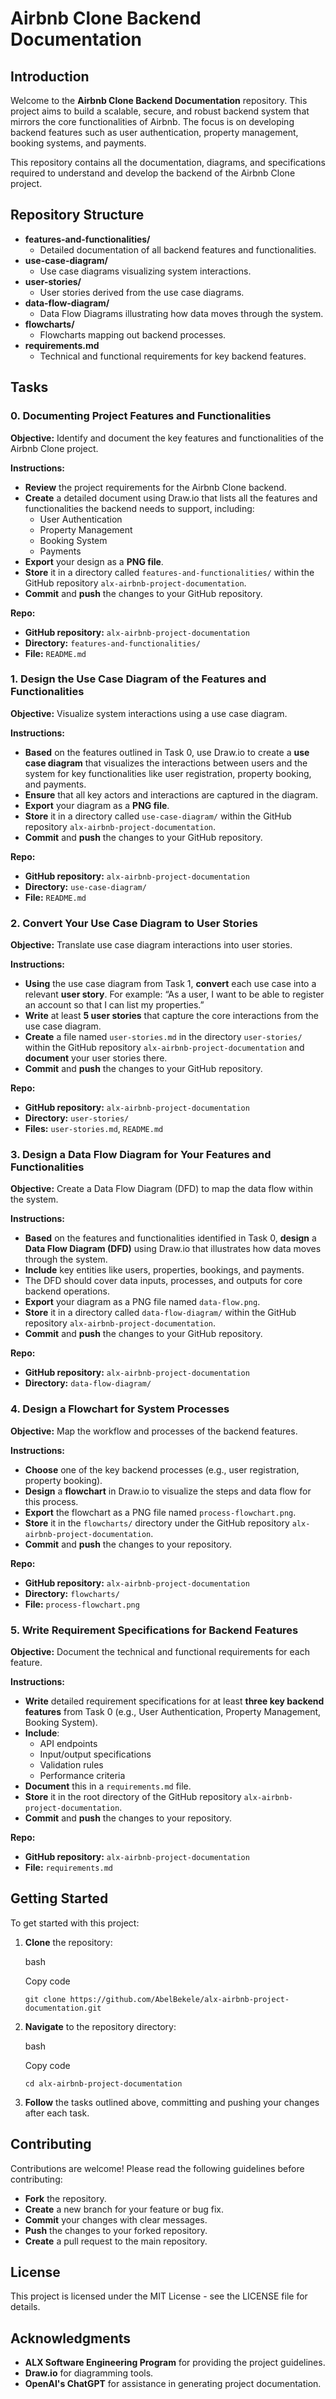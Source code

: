 
# Airbnb Clone Backend Documentation

## Introduction

Welcome to the **Airbnb Clone Backend Documentation** repository. This project aims to build a scalable, secure, and robust backend system that mirrors the core functionalities of Airbnb. The focus is on developing backend features such as user authentication, property management, booking systems, and payments.

This repository contains all the documentation, diagrams, and specifications required to understand and develop the backend of the Airbnb Clone project.

## Repository Structure

-   **features-and-functionalities/**
    -   Detailed documentation of all backend features and functionalities.
-   **use-case-diagram/**
    -   Use case diagrams visualizing system interactions.
-   **user-stories/**
    -   User stories derived from the use case diagrams.
-   **data-flow-diagram/**
    -   Data Flow Diagrams illustrating how data moves through the system.
-   **flowcharts/**
    -   Flowcharts mapping out backend processes.
-   **requirements.md**
    -   Technical and functional requirements for key backend features.

## Tasks

### 0. Documenting Project Features and Functionalities

**Objective:** Identify and document the key features and functionalities of the Airbnb Clone project.

**Instructions:**

-   **Review** the project requirements for the Airbnb Clone backend.
-   **Create** a detailed document using Draw.io that lists all the features and functionalities the backend needs to support, including:
    -   User Authentication
    -   Property Management
    -   Booking System
    -   Payments
-   **Export** your design as a **PNG file**.
-   **Store** it in a directory called `features-and-functionalities/` within the GitHub repository `alx-airbnb-project-documentation`.
-   **Commit** and **push** the changes to your GitHub repository.

**Repo:**

-   **GitHub repository:** `alx-airbnb-project-documentation`
-   **Directory:** `features-and-functionalities/`
-   **File:** `README.md`

### 1. Design the Use Case Diagram of the Features and Functionalities

**Objective:** Visualize system interactions using a use case diagram.

**Instructions:**

-   **Based** on the features outlined in Task 0, use Draw.io to create a **use case diagram** that visualizes the interactions between users and the system for key functionalities like user registration, property booking, and payments.
-   **Ensure** that all key actors and interactions are captured in the diagram.
-   **Export** your diagram as a **PNG file**.
-   **Store** it in a directory called `use-case-diagram/` within the GitHub repository `alx-airbnb-project-documentation`.
-   **Commit** and **push** the changes to your GitHub repository.

**Repo:**

-   **GitHub repository:** `alx-airbnb-project-documentation`
-   **Directory:** `use-case-diagram/`
-   **File:** `README.md`

### 2. Convert Your Use Case Diagram to User Stories

**Objective:** Translate use case diagram interactions into user stories.

**Instructions:**

-   **Using** the use case diagram from Task 1, **convert** each use case into a relevant **user story**. For example: “As a user, I want to be able to register an account so that I can list my properties.”
-   **Write** at least **5 user stories** that capture the core interactions from the use case diagram.
-   **Create** a file named `user-stories.md` in the directory `user-stories/` within the GitHub repository `alx-airbnb-project-documentation` and **document** your user stories there.
-   **Commit** and **push** the changes to your GitHub repository.

**Repo:**

-   **GitHub repository:** `alx-airbnb-project-documentation`
-   **Directory:** `user-stories/`
-   **Files:** `user-stories.md`, `README.md`

### 3. Design a Data Flow Diagram for Your Features and Functionalities

**Objective:** Create a Data Flow Diagram (DFD) to map the data flow within the system.

**Instructions:**

-   **Based** on the features and functionalities identified in Task 0, **design** a **Data Flow Diagram (DFD)** using Draw.io that illustrates how data moves through the system.
-   **Include** key entities like users, properties, bookings, and payments.
-   The DFD should cover data inputs, processes, and outputs for core backend operations.
-   **Export** your diagram as a PNG file named `data-flow.png`.
-   **Store** it in a directory called `data-flow-diagram/` within the GitHub repository `alx-airbnb-project-documentation`.
-   **Commit** and **push** the changes to your GitHub repository.

**Repo:**

-   **GitHub repository:** `alx-airbnb-project-documentation`
-   **Directory:** `data-flow-diagram/`

### 4. Design a Flowchart for System Processes

**Objective:** Map the workflow and processes of the backend features.

**Instructions:**

-   **Choose** one of the key backend processes (e.g., user registration, property booking).
-   **Design** a **flowchart** in Draw.io to visualize the steps and data flow for this process.
-   **Export** the flowchart as a PNG file named `process-flowchart.png`.
-   **Store** it in the `flowcharts/` directory under the GitHub repository `alx-airbnb-project-documentation`.
-   **Commit** and **push** the changes to your repository.

**Repo:**

-   **GitHub repository:** `alx-airbnb-project-documentation`
-   **Directory:** `flowcharts/`
-   **File:** `process-flowchart.png`

### 5. Write Requirement Specifications for Backend Features

**Objective:** Document the technical and functional requirements for each feature.

**Instructions:**

-   **Write** detailed requirement specifications for at least **three key backend features** from Task 0 (e.g., User Authentication, Property Management, Booking System).
-   **Include**:
    -   API endpoints
    -   Input/output specifications
    -   Validation rules
    -   Performance criteria
-   **Document** this in a `requirements.md` file.
-   **Store** it in the root directory of the GitHub repository `alx-airbnb-project-documentation`.
-   **Commit** and **push** the changes to your repository.

**Repo:**

-   **GitHub repository:** `alx-airbnb-project-documentation`
-   **File:** `requirements.md`

## Getting Started

To get started with this project:

1.  **Clone** the repository:
    
    bash
    
    Copy code
    
    `git clone https://github.com/AbelBekele/alx-airbnb-project-documentation.git` 
    
2.  **Navigate** to the repository directory:
    
    bash
    
    Copy code
    
    `cd alx-airbnb-project-documentation` 
    
3.  **Follow** the tasks outlined above, committing and pushing your changes after each task.
    

## Contributing

Contributions are welcome! Please read the following guidelines before contributing:

-   **Fork** the repository.
-   **Create** a new branch for your feature or bug fix.
-   **Commit** your changes with clear messages.
-   **Push** the changes to your forked repository.
-   **Create** a pull request to the main repository.

## License

This project is licensed under the MIT License - see the LICENSE file for details.

## Acknowledgments

-   **ALX Software Engineering Program** for providing the project guidelines.
-   **Draw.io** for diagramming tools.
-   **OpenAI's ChatGPT** for assistance in generating project documentation.